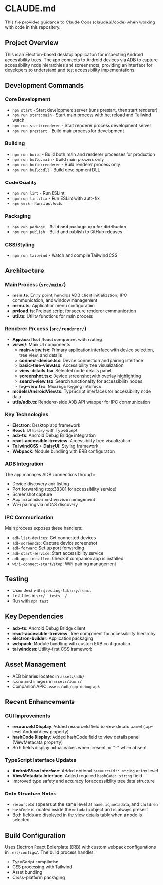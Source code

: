 # CLAUDE.md

This file provides guidance to Claude Code (claude.ai/code) when working with code in this repository.

## Project Overview

This is an Electron-based desktop application for inspecting Android accessibility trees. The app connects to Android devices via ADB to capture accessibility node hierarchies and screenshots, providing an interface for developers to understand and test accessibility implementations.

## Development Commands

### Core Development
- `npm start` - Start development server (runs prestart, then start:renderer)
- `npm run start:main` - Start main process with hot reload and Tailwind watch
- `npm run start:renderer` - Start renderer process development server
- `npm run prestart` - Build main process for development

### Building
- `npm run build` - Build both main and renderer processes for production
- `npm run build:main` - Build main process only
- `npm run build:renderer` - Build renderer process only
- `npm run build:dll` - Build development DLL

### Code Quality
- `npm run lint` - Run ESLint
- `npm run lint:fix` - Run ESLint with auto-fix
- `npm test` - Run Jest tests

### Packaging
- `npm run package` - Build and package app for distribution
- `npm run publish` - Build and publish to GitHub releases

### CSS/Styling
- `npm run tailwind` - Watch and compile Tailwind CSS

## Architecture

### Main Process (`src/main/`)
- **main.ts**: Entry point, handles ADB client initialization, IPC communication, and window management
- **menu.ts**: Application menu configuration
- **preload.ts**: Preload script for secure renderer communication
- **util.ts**: Utility functions for main process

### Renderer Process (`src/renderer/`)
- **App.tsx**: Root React component with routing
- **views/**: Main UI components
  - **main-view.tsx**: Primary application interface with device selection, tree view, and details
  - **connect-device.tsx**: Device connection and pairing interface
  - **basic-tree-view.tsx**: Accessibility tree visualization
  - **view-details.tsx**: Selected node details panel
  - **screenshot.tsx**: Device screenshot with overlay highlighting
  - **search-view.tsx**: Search functionality for accessibility nodes
  - **log-view.tsx**: Message logging interface
- **models/AndroidView.ts**: TypeScript interfaces for accessibility node data
- **utils/adb.ts**: Renderer-side ADB API wrapper for IPC communication

### Key Technologies
- **Electron**: Desktop app framework
- **React**: UI library with TypeScript
- **adb-ts**: Android Debug Bridge integration
- **react-accessible-treeview**: Accessibility tree visualization
- **TailwindCSS + DaisyUI**: Styling framework
- **Webpack**: Module bundling with ERB configuration

### ADB Integration
The app manages ADB connections through:
- Device discovery and listing
- Port forwarding (tcp:38301 for accessibility service)
- Screenshot capture
- App installation and service management
- WiFi pairing via mDNS discovery

### IPC Communication
Main process exposes these handlers:
- `adb-list-devices`: Get connected devices
- `adb-screencap`: Capture device screenshot
- `adb-forward`: Set up port forwarding
- `adb-start-service`: Start accessibility service
- `adb-app-installed`: Check if companion app is installed
- `wifi-connect-start/stop`: WiFi pairing management

## Testing

- Uses Jest with `@testing-library/react`
- Test files in `src/__tests__/`
- Run with `npm test`

## Key Dependencies

- **adb-ts**: Android Debug Bridge client
- **react-accessible-treeview**: Tree component for accessibility hierarchy
- **electron-builder**: Application packaging
- **webpack**: Module bundling with custom ERB configuration
- **tailwindcss**: Utility-first CSS framework

## Asset Management

- ADB binaries located in `assets/adb/`
- Icons and images in `assets/icons/`
- Companion APK: `assets/adb/app-debug.apk`

## Recent Enhancements

### GUI Improvements
- **resourceId Display**: Added resourceId field to view details panel (top-level AndroidView property)
- **hashCode Display**: Added hashCode field to view details panel (ViewMetadata property)
- Both fields display actual values when present, or "-" when absent

### TypeScript Interface Updates
- **AndroidView Interface**: Added optional `resourceId?: string` at top level
- **ViewMetadata Interface**: Added required `hashCode: string` field
- Improved type safety and accuracy for accessibility tree data structure

### Data Structure Notes
- `resourceId` appears at the same level as `name`, `id`, `metadata`, and `children`
- `hashCode` is located inside the `metadata` object and is always present
- Both fields are displayed in the view details table when a node is selected

## Build Configuration

Uses Electron React Boilerplate (ERB) with custom webpack configurations in `.erb/configs/`. The build process handles:
- TypeScript compilation
- CSS processing with Tailwind
- Asset bundling
- Cross-platform packaging